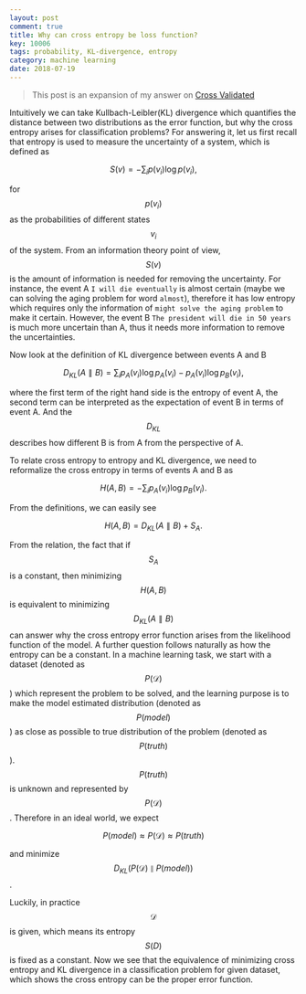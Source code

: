 ```yaml
---
layout: post
comment: true
title: Why can cross entropy be loss function?
key: 10006
tags: probability, KL-divergence, entropy
category: machine learning
date: 2018-07-19
---
```



>This post is an expansion of my answer on [Cross Validated](https://stats.stackexchange.com/a/357974/41910)

Intuitively we can take Kullbach-Leibler(KL) divergence which quantifies the distance between two distributions as the error function, but why the cross entropy arises for classification problems? For answering it, let us first recall that entropy is used to measure the uncertainty of a system, which is defined as 
<!--more-->
$$
\begin{equation}
	S(v)=-\sum_ip(v_i)\log p(v_i)\label{eq:entropy},
\end{equation}
$$

for $$p(v_i)$$ as the probabilities of different states $$v_i$$ of the system. From an information theory point of view, $$S(v)$$ is the amount of information is needed for removing the uncertainty. For instance, the event A ``I will die eventually`` is almost certain (maybe we can solving the aging problem for word ``almost``), therefore it has low entropy which requires only the information of ``might solve the aging problem`` to make it certain. However, the event B ``The president will die in 50 years`` is much more uncertain than A, thus it needs more information to remove the uncertainties.

Now look at the definition of KL divergence between events A and B

$$
\begin{equation}
	D_{KL}(A\parallel B) = \sum_ip_A(v_i)\log p_A(v_i) - p_A(v_i)\log p_B(v_i)\label{eq:kld}, 
\end{equation}
$$

where the first term of the right hand side is the entropy of event A, the second term can be interpreted as the expectation of event B in terms of event A. And the $$D_{KL}$$ describes how different B is from A from the perspective of A.   

To relate cross entropy to entropy and KL divergence, we need to reformalize the cross entropy in terms of events A and B as

$$
\begin{equation}
	H(A, B) = -\sum_ip_A(v_i)\log p_B(v_i)\label{eq:crossentropy}. 
\end{equation}
$$

From the definitions, we can easily see

$$
\begin{equation}
	H(A, B) = D_{KL}(A\parallel B)+S_A\label{eq:entropyrelation}. 
\end{equation}
$$

From the relation, the fact that if $$S_A$$ is a constant, then minimizing $$H(A, B)$$ is equivalent to minimizing $$D_{KL}(A\parallel B)$$ can answer why the cross entropy error function arises from the likelihood function of the model. 
A further question follows naturally as how the entropy can be a constant. In a machine learning task, we start with a dataset (denoted as $$P(\mathcal D)$$) which represent the problem to be solved, and the learning purpose is to make the model estimated distribution (denoted as $$P(model)$$) as close as possible to true distribution of the problem (denoted as $$P(truth)$$). 
$$P(truth)$$ is unknown and represented by $$P(\mathcal D)$$. Therefore in an ideal world, we expect

$$
\begin{equation}
	P(model)\approx P(\mathcal D) \approx P(truth)
\end{equation}
$$

and minimize $$D_{KL}(P(\mathcal D)\parallel P(model))$$.

Luckily, in practice $$\mathcal D$$ is given, which means its entropy $$S(D)$$ is fixed as a constant. Now we see that the equivalence of minimizing cross entropy and KL divergence in a classification problem for given dataset, which shows the cross entropy can be the proper error function.   


